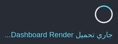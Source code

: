 import baileys from '@whiskeysockets/baileys'
import P from 'pino'
import express from 'express'
import bodyParser from 'body-parser'
import fs from 'fs'
import path from 'path'
import multer from 'multer'
import { parse } from 'csv-parse/sync'
import { exec } from 'child_process';
import { fileURLToPath } from 'url';
import { dirname } from 'path';

const {
  default: makeWASocket,
  useMultiFileAuthState,
  DisconnectReason,
  fetchLatestBaileysVersion
} = baileys

const app = express()
app.use(bodyParser.urlencoded({ extended: false }))
app.use(bodyParser.json())
app.use(express.static('public'));

let sock // متغير الجلسة
let lastQRCode = null
let lastMessages = []

// سجل التقارير في الذاكرة (يمكنك لاحقاً حفظه في ملف أو قاعدة بيانات)
let reportsLog = []

// إعداد multer لرفع الملفات
const upload = multer({ dest: 'uploads/' });
let greetedNumbers = new Set();
let botActive = true; // حالة البوت (تشغيل/إيقاف)

const __filename = fileURLToPath(import.meta.url);
const __dirname = dirname(__filename);

const startSock = async () => {
  const { state, saveCreds } = await useMultiFileAuthState('auth')
  const { version, isLatest } = await fetchLatestBaileysVersion()

  sock = makeWASocket({
    version,
    auth: state,
    printQRInTerminal: false,
    logger: P({ level: 'silent' })
  });

  // مستمع الرسائل الواردة
  sock.ev.on('messages.upsert', async ({ messages, type }) => {
    if (!messages || !messages[0]) return;
    const msg = messages[0];
    if (!msg.message || !msg.key || msg.key.fromMe) return;

    // استخراج نص الرسالة ورقم المرسل
    const text = msg.message.conversation || msg.message.extendedTextMessage?.text || '';
    const senderJid = msg.key.remoteJid;

    // معالجة أوامر التحكم
    if (text.trim().toLowerCase() === 'ايقاف') {
      botActive = false;
      await sock.sendMessage(senderJid, { text: 'تم إيقاف البوت.' });
      return;
    }

    if (text.trim().toLowerCase() === 'تشغيل') {
      botActive = true;
      await sock.sendMessage(senderJid, { text: 'تم تشغيل البوت.' });
      return;
    }

    if (text.trim().toLowerCase() === 'رستارت') {
      botActive = true; // إعادة تشغيل البوت
      await sock.sendMessage(senderJid, { text: 'تم إعادة تشغيل البوت.' });
      try {
        await sock.sendMessage(senderJid, { text: '🔄 يتم الآن إعادة تشغيل البوت بالكامل...' });
        exec('powershell.exe -Command "Start-Process node whatsapp-bot.js"', async (error, stdout, stderr) => {
            if (error) {
                console.error('❌ فشل في إعادة تشغيل البوت:', error);
                await sock.sendMessage(senderJid, { text: '❌ حدث خطأ أثناء محاولة إعادة التشغيل.' });
                return;
            }
            await sock.sendMessage(senderJid, { text: '✅ تم إعادة تشغيل البوت بنجاح.' });
            process.exit(0);
        });
    } catch (error) {
        console.error('❌ فشل في إعادة تشغيل البوت:', error);
        await sock.sendMessage(senderJid, { text: '❌ حدث خطأ أثناء محاولة إعادة التشغيل.' });
    }
      return;
    }

    // أمر لإغلاق الاتصال بالكامل
    if (text.trim().toLowerCase() === 'اغلاق') {
      try {
        await sock.sendMessage(senderJid, { text: '🚫 يتم الآن إغلاق الاتصال بالكامل.' });
        await sock.logout(); // تسجيل الخروج من الجلسة
        process.exit(0); // إيقاف العملية بالكامل
      } catch (error) {
        console.error('❌ فشل في إغلاق الاتصال:', error);
        await sock.sendMessage(senderJid, { text: '❌ حدث خطأ أثناء محاولة الإغلاق.' });
      }
      return;
    }

    // إذا كان البوت غير نشط، لا يتم الرد على الرسائل الأخرى
    if (!botActive) {
      await sock.sendMessage(senderJid, { text: 'البوت غير نشط حالياً.' });
      return;
    }

    // معالجة الرسائل الأخرى (مثل "استلامي")
    const triggers = ['استلامي', 'موعدي', 'استلام', 'موعدالاستلام', 'موعد الاستلام'];
    const cleanText = text.trim().replace(/\s/g, '');
    if (triggers.includes(cleanText)) {
      let found = null;
      for (const report of reportsLog) {
        found = report.entries.find(e =>
          e.number.replace(/\D/g, '').endsWith(senderJid.replace(/\D/g, '').slice(-9))
        );
        if (found) break;
      }
      if (found) {
        const reply = `مرحباً ${found.name}\nموعد الاستلام: ${found.time_receive}\nموعد التسليم: ${found.time_return}\nالموقع: ${found.place}`;
        await sock.sendMessage(senderJid, { text: reply });
      } else {
        await sock.sendMessage(senderJid, { text: 'لم يتم العثور على بياناتك في آخر التقارير.' });
      }
    }

    // تحقق من البنق
    if (text.trim().toLowerCase() === 'بنق') {
      const startTime = Date.now();
      await sock.sendMessage(senderJid, { text: '🏓 البنق قيد القياس...' });
      const endTime = Date.now();
      const ping = endTime - startTime;
      await sock.sendMessage(senderJid, { text: `✅ البنق: ${ping}ms\nحالة البوت: ${botActive ? 'نشط' : 'غير نشط'}` });
      return;
    }

    // أمر جديد لجدول المستلمين
    if (text.trim().toLowerCase() === 'جدول المستلمين') {
      if (reportsLog.length === 0) {
        await sock.sendMessage(senderJid, { text: 'لا توجد بيانات مستلمين حالياً.' });
        return;
      }

      let tableMessage = '📋 جدول المستلمين:\n';
      // إضافة تسجيل لمحتوى reportsLog للتحقق من البيانات
console.log('📋 محتوى reportsLog:', reportsLog);

      reportsLog.forEach((report, index) => {
        report.entries.forEach((entry, entryIndex) => {
          tableMessage += `\n${index + 1}-${entryIndex + 1}. الاسم: ${entry.name || 'غير متوفر'}\nوقت الاستلام: ${entry.time_receive || 'غير متوفر'}\nوقت التسليم: ${entry.time_return || 'غير متوفر'}\nالمكان: ${entry.place || 'غير متوفر'}\n`;
        });
      });

      const imagePath = path.join(__dirname, 'public', 'pn39.png');
      await sock.sendMessage(senderJid, {
        text: tableMessage,
        image: { url: imagePath },
        caption: 'جدول المستلمين:'
      });
    }

    // أمر جديد لجدول اللوق
    if (text.trim().toLowerCase() === 'جدول اللوق') {
      try {
        const logFilePath = path.join(__dirname, 'reports-log.json');
        if (!fs.existsSync(logFilePath)) {
          await sock.sendMessage(senderJid, { text: 'لا توجد بيانات في سجل اللوق حالياً.' });
          return;
        }

        const logData = JSON.parse(fs.readFileSync(logFilePath, 'utf8'));
        console.log('📋 محتوى سجل اللوق:', logData);

        if (!Array.isArray(logData) || logData.length === 0) {
          await sock.sendMessage(senderJid, { text: 'لا توجد بيانات في سجل اللوق حالياً.' });
          return;
        }

        let logMessage = '📋 جدول اللوق:\n';
        logData.forEach((entry, index) => {
          logMessage += `\n${index + 1}. الاسم: ${entry.name || 'غير متوفر'}\nوقت الاستلام: ${entry.time_receive || 'غير متوفر'}\nوقت التسليم: ${entry.time_return || 'غير متوفر'}\nالمكان: ${entry.place || 'غير متوفر'}\n`;
        });

        const imagePath = path.join(__dirname, 'public', 'pn39.png');
        await sock.sendMessage(senderJid, {
          text: logMessage,
          image: { url: imagePath },
          caption: 'جدول اللوق:'
        });
      } catch (error) {
        console.error('❌ خطأ أثناء قراءة سجل اللوق:', error);
        await sock.sendMessage(senderJid, { text: '❌ حدث خطأ أثناء قراءة سجل اللوق.' });
      }
    }
  });

  sock.ev.on('connection.update', async ({ connection, lastDisconnect, qr }) => {
    if (qr) {
      lastQRCode = qr;
      const qrcode = await import('qrcode-terminal');
      qrcode.default.generate(qr, { small: true });
      console.log(`🔗 رابط رمز QR: k39-production.up.railway.app/qr`);
    }

    if (connection === 'open') {
      console.log('✅ Connected to WhatsApp!')
    }

    if (connection === 'close') {
      const statusCode = lastDisconnect?.error?.output?.statusCode;
      const shouldReconnect = statusCode !== DisconnectReason.loggedOut && statusCode !== 440;

      console.log('⚠️ Connection closed. Reason:', lastDisconnect?.error?.output?.payload || 'Unknown');

      if (statusCode === 440) {
        console.error('❌ Conflict detected. Re-authenticating...');
        fs.rmSync('auth', { recursive: true, force: true }); // حذف بيانات الاعتماد القديمة
        startSock(); // إعادة المصادقة
      } else if (shouldReconnect) {
        console.log('Reconnecting...');
        startSock();
      } else {
        console.error('❌ Logged out. Please re-authenticate manually.');
      }
    }
  })

  sock.ev.on('creds.update', saveCreds)
}

startSock()

// اجعل صفحة التقرير هي الصفحة الرئيسية
app.get('/', (req, res) => {
  res.redirect('/report');
});

// صفحة ويب بسيطة لإرسال الرسائل
app.get('/old', (req, res) => {
  const status = sock && sock.ws.readyState === sock.ws.OPEN ? '✅ متصل' : '❌ غير متصل'
  const qrSection = (!sock || sock.ws.readyState !== sock.ws.OPEN) && lastQRCode
    ? `<div class="alert alert-warning text-center">
        <h5>امسح الباركود للاتصال بواتساب</h5>
        <img src="https://api.qrserver.com/v1/create-qr-code/?data=${encodeURIComponent(lastQRCode.trim().replace(/\s+/g, ''))}&size=200x200" />
      </div>`
    : ''

  const messagesHtml = lastMessages.length
    ? `<ul class="list-group mb-3">${lastMessages.map(m =>
        `<li class="list-group-item"><b>إلى:</b> ${m.number} <br><b>الرسالة:</b> ${m.message} <br><small>${m.time}</small></li>`
      ).join('')}</ul>`
    : '<div class="text-muted">لا توجد رسائل مرسلة بعد.</div>'

  res.send(`
    <!DOCTYPE html>
    <html lang="ar" dir="rtl">
    <head>
      <meta charset="UTF-8">
      <meta name="viewport" content="width=device-width, initial-scale=1.0">
      <title>بوت واتساب للتذكير</title>
      <link href="https://cdn.jsdelivr.net/npm/bootstrap@5.3.3/dist/css/bootstrap.rtl.min.css" rel="stylesheet">
      <style>
        body { background: #f8f9fa; }
        .container { max-width: 600px; margin-top: 40px; }
      </style>
    </head>
    <body>
      <div class="container shadow rounded bg-white p-4">
        <h2 class="mb-4 text-center">🤖 بوت واتساب للتذكير</h2>
        <div class="mb-3">
          <span class="badge bg-${status.includes('متصل') ? 'success' : 'danger'}">${status}</span>
          <a href="/commands" class="btn btn-sm btn-outline-secondary float-end">الأوامر</a>
        </div>
        ${qrSection}
        <form method="POST" action="/send" class="mb-4">
          <div class="mb-3">
            <label class="form-label">رقم الهاتف (مثال: 9665xxxxxxxx):</label>
            <input type="text" name="number" class="form-control" required>
          </div>
          <div class="mb-3">
            <label class="form-label">الرسالة:</label>
            <textarea name="message" class="form-control" required></textarea>
          </div>
          <button type="submit" class="btn btn-primary w-100">إرسال رسالة</button>
        </form>
        <h5 class="mb-2">📜 آخر الرسائل المرسلة:</h5>
        ${messagesHtml}
        <div class="mt-4 text-center">
          <a href="/status" class="btn btn-outline-info btn-sm">حالة الاتصال</a>
          <a href="/qr" class="btn btn-outline-warning btn-sm">عرض QR</a>
          <a href="/logout" class="btn btn-outline-danger btn-sm">تسجيل الخروج</a>
        </div>
      </div>
    </body>
    </html>
  `)
})

// نقطة استقبال الرسائل مع حفظ السجل والتنبيه
app.post('/send', async (req, res) => {
  let { number, message } = req.body
  try {
    if (!sock || !sock.ws || sock.ws.readyState !== sock.ws.OPEN)
      return res.send('<script>alert("❌ لم يتم الاتصال بعد بـ WhatsApp.");window.history.back();</script>')

    number = String(number).replace(/\D/g, '')
    if (!number.startsWith('966')) number = '966' + number.replace(/^0+/, '')
    if (!number || !message || typeof message !== 'string' || !message.trim())
      return res.send('<script>alert("❌ يجب إدخال رقم ورسالة نصية صحيحة.");window.history.back();</script>')

    const jid = number + '@s.whatsapp.net'
    await sock.sendMessage(jid, { text: message })

    lastMessages.unshift({ number, message, time: new Date().toLocaleString('ar-EG') })
    if (lastMessages.length > 10) lastMessages.pop()

    res.send('<script>alert("✅ تم إرسال الرسالة بنجاح.");window.location="/";</script>')
  } catch (error) {
    console.error(error)
    res.send('<script>alert("❌ فشل في إرسال الرسالة.");window.history.back();</script>')
  }
})

// باقي المسارات (qr, status, disconnect, reconnect, auth, logout, health, version, config, commands) كما هي...

// صفحة التقرير اليومي مع إرسال جماعي
app.get('/report', (req, res) => {
  res.send(`
<!DOCTYPE html>
<html lang="ar" dir="rtl">
<head>
  <meta charset="UTF-8">
  <meta name="viewport" content="width=device-width, initial-scale=1.0">
  <title>فوج 39 الحرس الوطني</title>
  <style>
    body { font-family: 'Tahoma', sans-serif; background-color: #e0e0e0; padding: 20px; margin: 0; }
    .report-container { background: white; max-width: 800px; margin: auto; padding: 20px; border-radius: 12px; box-shadow: 0 0 10px rgba(0,0,0,0.1); position: relative; }
    h2 { text-align: center; margin-bottom: 10px; }
    .flag { position: absolute; top: 10%; left: 50%; transform: translateX(-50%); opacity: 0.1; z-index: -1; }
    .flag img { width: 120px; }
    .background-logo { position: absolute; top: 50%; left: 50%; transform: translate(-50%, -50%); opacity: 0.2; z-index: -2; }
    .background-logo img { width: 300px; }
    form, #imageArea { display: flex; gap: 10px; flex-wrap: wrap; justify-content: center; margin-bottom: 20px; }
    input, select, button { padding: 8px 12px; font-size: 16px; border: 1px solid #ccc; border-radius: 8px; }
    button { background-color: #2f4f2f; color: white; cursor: pointer; }
    button:hover { background-color: #1e351e; }
    table { width: 100%; border-collapse: collapse; margin-top: 15px; }
    th, td { padding: 10px; text-align: center; border: 1px solid #2f4f2f; }
    th { background-color: #2f4f2f; color: white; }
    td { position: relative; }
    .edit-btn { display: none; position: absolute; top: 5px; left: 5px; font-size: 14px; background-color: #2f4f2f; border: none; color: white; padding: 2px 6px; border-radius: 4px; cursor: pointer; }
    td:hover .edit-btn { display: inline-block; }
    #imageArea { text-align: center; }
    .hidden { display: none; }
    .names { white-space: pre-wrap; word-break: break-word; }
    .report-date { text-align: center; margin-bottom: 15px; font-size: 18px; font-weight: bold; }
    #placeRow { text-align: center; margin-top: 20px; display: block; }
    #placeRow input { padding: 10px; font-size: 18px; border: 2px solid #2f4f2f; border-radius: 10px; background-color: #f4f4f4; width: 80%; max-width: 400px; margin: auto; display: block; }
    #placeRow input:focus { outline: none; border-color: #1e351e; background-color: #e0e0e0; }
    #placeRow label { font-weight: bold; color: #2f4f2f; font-size: 16px; }
    #placeDisplay { text-align: center; font-size: 20px; font-weight: bold; margin-top: 20px; color: #2f4f2f; }
  </style>
</head>
<body>
  <div id="header" style="text-align: center; margin-bottom: 20px;">
    <h1>فوج 39   </h1>
    <img src="pn39.png" alt="شعار الحرس الوطني" style="width: 200px; height: auto;">
    <h2>📄 التقرير اليومي للأستلام 📄</h2>
  </div>
  <div class="report-container" id="capture">
    <div class="flag">
      <img src="pn39.png" alt=" الحرس الوطني">
    </div>
    <div class="background-logo">
      <img src="pn39.png" alt="شعار الحرس الوطني خلفية">
    </div>
    <div id="reportDate" class="report-date">
      <input type="date" id="manualDate" required>
      <select id="manualDay" required>
        <option value="">اختر اليوم</option>
        <option value="الأحد">الأحد</option>
        <option value="الاثنين">الاثنين</option>
        <option value="الثلاثاء">الثلاثاء</option>
        <option value="الأربعاء">الأربعاء</option>
        <option value="الخميس">الخميس</option>
        <option value="الجمعة">الجمعة</option>
        <option value="السبت">السبت</option>
      </select>
    </div>
    <form id="entryForm">
      <input type="text" id="name1" class="name-input" placeholder=" الاسم" required>
      <input type="text" id="number1" class="number-input" placeholder="رقم الجوال" required>
      <input type="text" id="name2" class="name-input hidden" placeholder="الاسم ">
      <input type="text" id="number2" class="number-input hidden" placeholder="رقم الجوال">
      <div>
        <input type="number" id="time_receive" placeholder="وقت الاستلام" required>
        <select id="time_select_receive">
          <option value="ص">ص</option>
          <option value="م">م</option>
        </select>
      </div>
      <div>
        <input type="number" id="time_return" placeholder="وقت التسليم" required>
        <select id="time_select_return">
          <option value="ص">ص</option>
          <option value="م">م</option>
        </select>
      </div>
      <select id="shift">
        <option value="1">استلام 1</option>
        <option value="2">استلام 2 (شخصان)</option>
      </select>
      <button type="submit">➕ إضافة</button>
    </form>
    <table id="reportTable">
      <thead>
        <tr>
          <th>الاسم</th>
          <th>وقت الاستلام</th>
          <th>وقت التسليم</th>
          <th class="phone-col">رقم الجوال</th>
        </tr>
      </thead>
      <tbody></tbody>
    </table>
    <div id="placeRow">
      <label for="place"> الموقع</label>
      <input type="text" id="place" placeholder="أدخل موقع الاستلام" required style="text-align: center;">
      <button id="submitPlaceButton" class="hidden">➕ إضافة</button>
    </div>
    <div id="placeDisplay" class="hidden">
      <p> الـمـوقـع: <span id="placeText"></span></p>
    </div>
  </div>
  <div id="imageArea">
    <button onclick="downloadImage()">📷 تحميل التقرير كصورة</button>
    <button onclick="downloadPDF()">💾 تحميل التقرير PDF</button>
  </div>
  <div style="text-align:center;margin:20px;">
    <button id="sendReportBtn" style="background:#198754;color:#fff;padding:10px 30px;border:none;border-radius:8px;font-size:18px;cursor:pointer;">
      حفظ التقرير وإرسال الرسائل
    </button>
    <div style="text-align:center;margin:20px;">
  <a href="/reports-log" class="export-btn" style="background:#198754;color:#fff;padding:10px 30px;border-radius:8px;font-size:18px;text-decoration:none;display:inline-block;">
    📋 عرض سجل التقارير
  </a>
</div>
  </div>
  <!-- زر رسالة جديدة تحت زر الحفظ -->
<div style="text-align:center;margin:20px;">
  <button id="customMsgBtn" class="export-btn" style="background:#0d6efd;">✉️ رسالة جديدة</button>
</div>

<!-- نافذة الرسالة المخصصة (بدون إدخال أرقام) -->
<div id="customMsgModal" style="display:none;position:fixed;top:0;left:0;width:100vw;height:100vh;background:rgba(0,0,0,0.3);z-index:9999;">
  <div style="background:#fff;max-width:400px;margin:60px auto;padding:25px;border-radius:12px;box-shadow:0 0 10px #888;position:relative;">
    <h3 style="text-align:center;">إرسال رسالة مخصصة لكل الأرقام في الجدول</h3>
    <form id="customMsgForm">
      <label>الرسالة:</label>
      <textarea id="customText" style="width:100%;height:80px;margin-bottom:10px;" required></textarea>
      <button type="submit" class="export-btn" style="background:#198754;">إرسال</button>
      <button type="button" class="export-btn" style="background:#dc3545;" onclick="document.getElementById('customMsgModal').style.display='none'">إغلاق</button>
    </form>
  </div>
</div>
<script>
document.getElementById('customMsgBtn').onclick = function() {
  document.getElementById('customMsgModal').style.display = 'block';
};
document.getElementById('customMsgForm').onsubmit = async function(e) {
  e.preventDefault();
  // جمع كل الأرقام من الجدول مباشرة
  let numbers = Array.from(document.querySelectorAll('#reportTable tbody tr td:nth-child(4)'))
    .map(td => td.innerText.replace("✏️", "").trim())
    .filter(Boolean);
  const message = document.getElementById('customText').value.trim();
  if (!numbers.length || !message) return alert('يجب وجود أرقام في الجدول وكتابة الرسالة');
  const res = await fetch('/send-custom', {
    method: 'POST',
    headers: { 'Content-Type': 'application/json' },
    body: JSON.stringify({ numbers, message })
  });
  const msg = await res.text();
  alert(msg);
  document.getElementById('customMsgModal').style.display='none';
};
</script>
  <script src="https://html2canvas.hertzen.com/dist/html2canvas.min.js"></script>
  <script src="https://cdnjs.cloudflare.com/ajax/libs/jspdf/2.5.1/jspdf.umd.min.js"></script>
  <script>
    const form = document.getElementById("entryForm");
    const tableBody = document.querySelector("#reportTable tbody");
    const placeRow = document.getElementById("placeRow");
    const submitPlaceButton = document.getElementById("submitPlaceButton");
    const placeDisplay = document.getElementById("placeDisplay");
    const placeText = document.getElementById("placeText");

    form.onsubmit = function(e) {
      e.preventDefault();
      const name1 = document.getElementById("name1").value.trim();
      const number1 = document.getElementById("number1").value.trim();
      const name2 = document.getElementById("name2").value.trim();
      const number2 = document.getElementById("number2").value.trim();
      const time_receive = document.getElementById("time_receive").value.trim();
      const time_return = document.getElementById("time_return").value.trim();
      const shift = document.getElementById("shift").value;
      const time_receive_period = document.getElementById("time_select_receive").value;
      const time_return_period = document.getElementById("time_select_return").value;

      if (name1 && number1 && time_receive && time_return) {
        let rows = '';
        rows += \`<tr>
          <td class="editable">\${name1}<button class="edit-btn">✏️</button></td>
          <td class="editable">\${time_receive} \${time_receive_period}<button class="edit-btn">✏️</button></td>
          <td class="editable">\${time_return} \${time_return_period}<button class="edit-btn">✏️</button></td>
                      <td class="editable">\${number1}<button class="edit-btn">✏️</button></td>
        </tr>\`;
        if (shift === "2" && name2 && number2) {
          rows += \`<tr>
            <td class="editable">\${name2}<button class="edit-btn">✏️</button></td>
            <td class="editable">\${time_receive} \${time_receive_period}<button class="edit-btn">✏️</button></td>
            <td class="editable">\${time_return} \${time_return_period}<button class="edit-btn">✏️</button></td>
                        <td class="editable">\${number1}<button class="edit-btn">✏️</button></td>
          </tr>\`
        }
        tableBody.innerHTML += rows;
        form.reset();
        document.getElementById("name2").classList.add("hidden");
        document.getElementById("number2").classList.add("hidden");
        if (!placeRow.classList.contains("hidden")) {
          placeRow.style.display = 'block';
        }
      }
    };

    document.getElementById("shift").addEventListener("change", function() {
      document.getElementById("name2").classList.toggle("hidden", this.value !== "2");
      document.getElementById("number2").classList.toggle("hidden", this.value !== "2");
    });

    function updateManualDate() {
      const manualDate = document.getElementById("manualDate").value;
      const manualDay = document.getElementById("manualDay").value;
      if (manualDate && manualDay) {
        document.getElementById("reportDate").innerHTML = \`اليوم: \${manualDay} – التاريخ: \${manualDate}\`;
      }
    }

    document.getElementById("manualDate").addEventListener("change", updateManualDate);
    document.getElementById("manualDay").addEventListener("change", updateManualDate);

    function toggleVisibility(hidden) {
      document.getElementById("entryForm").classList.toggle("hidden", hidden);
      document.querySelectorAll(".edit-btn").forEach(btn => btn.style.display = hidden ? "none" : "");
      document.getElementById("imageArea").classList.toggle("hidden", hidden);
    }

function downloadImage() {
  hidePhoneColumn(true);
  toggleVisibility(true);
  const today = new Date();
  const formattedDate = today.toISOString().split('T')[0];
  html2canvas(document.getElementById("capture")).then(canvas => {
    const link = document.createElement("a");
        link.download = \`تقرير_فوج_39_\${formattedDate}.png\`;
    link.href = canvas.toDataURL("image/png");
    link.click();
    hidePhoneColumn(false);
    toggleVisibility(false);
  });
}
      

async function downloadPDF() {
  hidePhoneColumn(true);
  toggleVisibility(true);
  const today = new Date();
  const formattedDate = today.toISOString().split('T')[0];
  const canvas = await html2canvas(document.getElementById("capture"));
  const imgData = canvas.toDataURL("image/png");
  const { jsPDF } = window.jspdf;
  const pdf = new jsPDF();
  const imgProps = pdf.getImageProperties(imgData);
  const pdfWidth = pdf.internal.pageSize.getWidth();
  const pdfHeight = (imgProps.height * pdfWidth) / imgProps.width;
  pdf.addImage(imgData, 'PNG', 0, 0, pdfWidth, pdfHeight);
      pdf.save(\`تقرير_فوج_39_\${formattedDate}.pdf\`);
  hidePhoneColumn(false);
  toggleVisibility(false);
}


    submitPlaceButton.addEventListener("click", function() {
      const place = document.getElementById("place").value.trim();
      if (place !== "") {
        placeText.textContent = place;
        placeDisplay.classList.remove("hidden");
        placeRow.style.display = 'none';
      }
    });

    document.getElementById("place").addEventListener("input", function() {
      submitPlaceButton.classList.toggle("hidden", this.value.trim() === "");
    });

    document.addEventListener("click", function(e) {
      if (e.target.classList.contains("edit-btn")) {
        const cell = e.target.parentElement;
        const oldContent = cell.childNodes[0].nodeValue.trim();
        const input = document.createElement("input");
        input.type = "text";
        input.value = oldContent.replace(/<br\\s*\\/?\>/g, "\\n");
        input.style.textAlign = "center";
        input.style.width = "100%";
        input.style.fontFamily = "inherit";
        input.style.fontSize = "16px";
        cell.innerHTML = "";
        cell.appendChild(input);
        input.focus();
        input.addEventListener("blur", function() {
          cell.innerHTML = input.value.includes("\\n") ? input.value.split("\\n").map(line => line.trim()).join("<br>") : input.value.trim();
          const editBtn = document.createElement("button");
          editBtn.className = "edit-btn";
          editBtn.textContent = "✏️";
          cell.appendChild(editBtn);
        });
      }
    });

    document.getElementById("sendReportBtn").onclick = async function() {
      const place = document.getElementById("place").value.trim() || document.getElementById("placeText").textContent.trim();
      const rows = Array.from(document.querySelectorAll("#reportTable tbody tr"));
      if (rows.length === 0) {
        alert("يجب إضافة بيانات أولاً!");
        return;
      }

      const progressBar = document.createElement("div");
      progressBar.style.width = "100%";
      progressBar.style.height = "30px";
      progressBar.style.backgroundColor = "#f3f3f3";
      progressBar.style.border = "1px solid #ccc";
      progressBar.style.borderRadius = "5px";
      progressBar.style.marginTop = "10px";
      progressBar.style.position = "relative";

      const progress = document.createElement("div");
      progress.style.height = "100%";
      progress.style.width = "0%";
      progress.style.backgroundColor = "#198754";
      progress.style.borderRadius = "5px";
      progress.style.transition = "width 0.3s";

      const progressText = document.createElement("span");
      progressText.style.position = "absolute";
      progressText.style.top = "50%";
      progressText.style.left = "50%";
      progressText.style.transform = "translate(-50%, -50%)";
      progressText.style.fontSize = "14px";
      progressText.style.color = "#fff";

      progressBar.appendChild(progress);
      progressBar.appendChild(progressText);
      document.getElementById("imageArea").appendChild(progressBar);

      const data = rows.map((row) => {
        const tds = row.querySelectorAll("td");
        return {
          name: tds[0].innerText.replace("✏️", "").trim(),
          time_receive: tds[1].innerText.replace("✏️", "").trim(),
          time_return: tds[2].innerText.replace("✏️", "").trim(),
          number: tds[3].innerText.replace("✏️", "").trim(),
          place
        };
      });

      for (let i = 0; i < data.length; i++) {
        try {
          const res = await fetch('/send-bulk', {
            method: 'POST',
            headers: { 'Content-Type': 'application/json' },
            body: JSON.stringify({ data: [data[i]] })
          });
          const msg = await res.text();
          progress.style.width = ((i + 1) / data.length) * 100 + "%";
          progressText.textContent = Math.round(((i + 1) / data.length) * 100) + "%";
        } catch (error) {
          console.error("Error sending data:", error);
        }
      }

      setTimeout(() => {
        progressBar.remove();
      }, 2000);
    };

    function hidePhoneColumn(hide) {
  // إخفاء عنوان العمود
  const ths = document.querySelectorAll('#reportTable thead th');
  if (ths[3]) ths[3].style.display = hide ? 'none' : '';
  // إخفاء كل خلية رقم جوال في الصفوف
  document.querySelectorAll('#reportTable tbody tr').forEach(row => {
    if (row.children[3]) row.children[3].style.display = hide ? 'none' : '';
  }); 
}
  </script>
</body>
</html>
  `)
})

// تحميل السجل من ملف عند بدء التشغيل
const logFilePath = path.join(process.cwd(), 'reports-log.json');
if (fs.existsSync(logFilePath)) {
  try {
    reportsLog = JSON.parse(fs.readFileSync(logFilePath, 'utf8'));
  } catch (e) {
    reportsLog = [];
  }
}

// حفظ السجل في ملف
function saveReportsLog() {
  fs.writeFileSync(logFilePath, JSON.stringify(reportsLog, null, 2), 'utf8');
}

// تحديث /send-bulk ليحفظ السجل في ملف
app.post('/send-bulk', async (req, res) => {
  try {
    if (!sock || !sock.ws || sock.ws.readyState !== sock.ws.OPEN)
      return res.status(400).send('❌ لم يتم الاتصال بعد بـ WhatsApp.');

    const { data } = req.body;
    if (!Array.isArray(data) || !data.length)
      return res.status(400).send('❌ لا توجد بيانات لإرسالها.');

    // حفظ التقرير في السجل مع التاريخ والوقت
    reportsLog.unshift({
      date: new Date().toLocaleString('ar-EG'),
      entries: data
    });
    if (reportsLog.length > 30) reportsLog.pop(); // احتفظ بآخر 30 تقرير فقط
    saveReportsLog();

    let success = 0, fail = 0;
    for (const entry of data) {
      try {
        let number = String(entry.number).replace(/\D/g, '');
        if (!number.startsWith('966')) number = '966' + number.replace(/^0+/, '');
        const jid = number + '@s.whatsapp.net';
        const msg = `مرحباً ${entry.name}،\nموعد الاستلام: ${entry.time_receive}\nموعد التسليم: ${entry.time_return}\nالموقع: ${entry.place}`;
        // إرسال رسالة الموعد مباشرة
        await sock.sendMessage(jid, { text: msg });
        success++;

        // جدولة رسالة تنبيه في وقت الاستلام بالضبط
        scheduleReceiveReminder(entry, jid);

      } catch {
        fail++;
      }
    }
    res.send(`✅ تم إرسال الرسائل بنجاح لجميع الأرقام.\nنجاح: ${success} | فشل: ${fail}`);
  } catch (e) {
    console.error(e);
    res.status(500).send('❌ حدث خطأ أثناء إرسال الرسائل.');
  }
});

// دالة جدولة التنبيه في وقت الاستلام
function scheduleReceiveReminder(entry, jid) {
  // توقع أن entry.time_receive مثل: "8 ص" أو "8 م"
  let [hour, period] = entry.time_receive.split(' ');
  hour = parseInt(hour);
  if (isNaN(hour)) return;

  // تحويل لصيغة 24 ساعة
  if (period === 'م' && hour < 12) hour += 12;
  if (period === 'ص' && hour === 12) hour = 0;

  // تحديد التاريخ اليوم (يمكنك تطويرها لاحقاً ليأخذ تاريخ التقرير)
  const now = new Date();
  const target = new Date(now.getFullYear(), now.getMonth(), now.getDate(), hour, 0, 0, 0);

  // إذا الوقت قد مضى اليوم، لا ترسل تنبيه
  if (target < now) return;

  const msUntil = target - now;
  setTimeout(async () => {
    try {
      await sock.sendMessage(jid, { text: `تنبيه: الآن موعد استلامك (${entry.time_receive}) في الموقع: ${entry.place}` });
    } catch (e) { }
  }, msUntil);
}

function schedulePreReminder(entry, jid, minutesBefore = 20) {
  let [hour, period] = entry.time_receive.split(' ');
  hour = parseInt(hour);
  if (isNaN(hour)) return;

  // تحويل لصيغة 24 ساعة
  if (period === 'م' && hour < 12) hour += 12;
  if (period === 'ص' && hour === 12) hour = 0;

  // تحديد التاريخ اليوم
  const now = new Date();
  const target = new Date(now.getFullYear(), now.getMonth(), now.getDate(), hour, 0, 0, 0);

  // تقليل الوقت بـ 20 دقيقة
  target.setMinutes(target.getMinutes() - minutesBefore);

  // إذا الوقت قد مضى اليوم، لا ترسل تنبيه
  if (target < now) return;

  const msUntil = target - now;
  setTimeout(async () => {
    try {
      await sock.sendMessage(jid, { text: `⏰ تنبيه: لديك موعد استلام بعد ${minutesBefore} دقيقة.` });
    } catch (error) {
      console.error('❌ فشل في إرسال التنبيه:', error);
    }
  }, msUntil);
}


// صفحة سجل التقارير مع بحث وحذف وتصدير
app.get('/reports-log', (req, res) => {
  const q = (req.query.q || '').trim();
  let filtered = reportsLog;
  if (q) {
    filtered = reportsLog.filter(r =>
      r.entries.some(e =>
        e.name.includes(q) ||
        e.number.includes(q) ||
        e.place.includes(q) ||
        r.date.includes(q)
      )
    );
  }
  let html = `
    <html lang="ar" dir="rtl">
    <head>
      <meta charset="UTF-8">
      <title>سجل التقارير</title>
      <style>
        body { font-family: Tahoma, sans-serif; background: #f8f9fa; padding: 30px; }
        .log-container { background: #fff; border-radius: 10px; box-shadow: 0 0 10px #ccc; max-width: 900px; margin: auto; padding: 20px; }
        h2 { text-align: center; }
        .report-block { border: 1px solid #198754; border-radius: 8px; margin-bottom: 20px; padding: 10px 15px; position:relative;}
        .report-date { color: #198754; font-weight: bold; margin-bottom: 8px; }
        table { width: 100%; border-collapse: collapse; margin-bottom: 10px; }
        th, td { border: 1px solid #ccc; padding: 6px 8px; text-align: center; }
        th { background: #198754; color: #fff; }
        .delete-btn { position:absolute; top:10px; left:10px; background:#dc3545; color:#fff; border:none; border-radius:5px; padding:3px 10px; cursor:pointer;}
        .search-box {margin-bottom:20px;text-align:center;}
        .search-box input{padding:8px 12px;font-size:16px;border-radius:8px;border:1px solid #ccc;}
        .export-btn {background:#198754;color:#fff;padding:8px 18px;border:none;border-radius:8px;font-size:16px;cursor:pointer;margin-bottom:15px;}
      </style>
    </head>
    <body>
      <div class="log-container">
        <h2>📋 سجل التقارير المرسلة</h2>
        <div class="search-box">
          <form method="get" action="/reports-log">
            <input type="text" name="q" placeholder="بحث بالاسم أو الرقم أو الموقع أو التاريخ" value="${q}">
            <button type="submit">بحث</button>
            <a href="/reports-log" style="margin-right:10px;">إلغاء</a>
          </form>
        </div>
        <button class="export-btn" onclick="window.location='/reports-log/export-csv'">⬇️ تصدير كـ CSV</button>
        <a href="/reports-log/import-csv" class="export-btn" style="background:#ffc107;color:#222;">⬆️ استعادة من CSV</a>
        <a href="/report" style="display:inline-block;margin-bottom:15px;color:#198754;">⬅️ عودة للتقرير</a>
  `;

  if (filtered.length === 0) {
    html += `<div style="text-align:center;color:#888;">لا يوجد تقارير محفوظة بعد.</div>`;
  } else {
    filtered.forEach((report, idx) => {
      html += `
        <div class="report-block">
          <button class="delete-btn" onclick="if(confirm('تأكيد حذف التقرير؟')){window.location='/reports-log/delete/${reportsLog.length-1-idx}'}">حذف</button>
          <div class="report-date">#${reportsLog.length - idx} - ${report.date}</div>
          <table>
            <thead>
              <tr>
                <th>الاسم</th>
                <th>وقت الاستلام</th>
                <th>وقت التسليم</th>
                  <th>رقم الجوال</th>
                <th>الموقع</th>
              </tr>
            </thead>
            <tbody>
              ${report.entries.map(e => `
  <tr>
    <td>${e.name}</td>
    <td>${e.time_receive}</td>
    <td>${e.time_return}</td>
    <td>${e.number}</td>
    <td>${e.place}</td>
  </tr>
`).join('')}
            </tbody>
          </table>
        </div>
      `;
    });
  }

  html += `</div></body></html>`;
  res.send(html);
});

// حذف تقرير
app.get('/reports-log/delete/:idx', (req, res) => {
  const idx = parseInt(req.params.idx);
  if (!isNaN(idx) && idx >= 0 && idx < reportsLog.length) {
    reportsLog.splice(idx, 1);
    saveReportsLog();
  }
  res.redirect('/reports-log');
});

// تصدير CSV
app.get('/reports-log/export-csv', (req, res) => {
  let csv = 'التاريخ,الاسم,رقم الجوال,وقت الاستلام,وقت التسليم,الموقع\n';
  reportsLog.forEach(report => {
    report.entries.forEach(e => {
      csv += `"${report.date}","${e.name}","${e.time_receive}","${e.number}","${e.time_return}","${e.place}"\n`;
    });
  });
  res.setHeader('Content-Type', 'text/csv; charset=utf-8');
  res.setHeader('Content-Disposition', 'attachment; filename="reports-log.csv"');
  res.send('\uFEFF' + csv); // \uFEFF لإظهار العربي بشكل صحيح في Excel
});

// صفحة رفع CSV
app.get('/reports-log/import-csv', (req, res) => {
  res.send(`
    <html lang="ar" dir="rtl">
    <head>
      <meta charset="UTF-8">
      <title>استعادة سجل التقارير من CSV</title>
      <style>
        body { font-family: Tahoma, sans-serif; background: #f8f9fa; padding: 30px; }
        .container { background: #fff; border-radius: 10px; box-shadow: 0 0 10px #ccc; max-width: 500px; margin: auto; padding: 20px; }
        h2 { text-align: center; }
        form { text-align: center; margin-top: 30px; }
        input[type="file"] { margin-bottom: 15px; }
        button { background:#198754;color:#fff;padding:8px 18px;border:none;border-radius:8px;font-size:16px;cursor:pointer; }
        a { display:block; margin-top:20px; color:#198754; text-align:center;}
      </style>
    </head>
    <body>
      <div class="container">
        <h2>استعادة سجل التقارير من ملف CSV</h2>
        <form method="post" action="/reports-log/import-csv" enctype="multipart/form-data">
          <input type="file" name="csvfile" accept=".csv" required><br>
          <button type="submit">رفع واستعادة</button>
        </form>
        <a href="/reports-log">⬅️ عودة لسجل التقارير</a>
      </div>
    </body>
    </html>
  `);
});

// معالجة رفع واستيراد CSV
app.post('/reports-log/import-csv', upload.single('csvfile'), (req, res) => {
  try {
    if (!req.file) return res.send('❌ لم يتم رفع أي ملف.');
    const csvData = fs.readFileSync(req.file.path, 'utf8');
    const records = parse(csvData, {
      columns: true,
      skip_empty_lines: true
    });

    // تحويل CSV إلى reportsLog
    // كل صف في CSV يمثل إدخال (entry) في تقرير، مع عمود "التاريخ" لتجميعها
    const grouped = {};
    for (const row of records) {
      const date = row['التاريخ'] || 'غير معروف';
      if (!grouped[date]) grouped[date] = [];
      grouped[date].push({
        name: row['الاسم'] || '',
        number: row['رقم الجوال'] || '',
        time_receive: row['وقت الاستلام'] || '',
        time_return: row['وقت التسليم'] || '',
        place: row['الموقع'] || ''
      });
    }
    // استبدل السجل الحالي بالمرفوع
    reportsLog = Object.entries(grouped).map(([date, entries]) => ({ date, entries }));
    saveReportsLog();

    // حذف الملف المؤقت
    fs.unlinkSync(req.file.path);

    res.send(`<script>alert('✅ تم استعادة السجل بنجاح!');window.location='/reports-log';</script>`);
  } catch (e) {
    console.error(e);
    res.send(`<script>alert('❌ فشل في استعادة السجل من CSV.');window.location='/reports-log';</script>`);
  }
});

app.post('/send-custom', async (req, res) => {
  try {
    if (!sock || !sock.ws || sock.ws.readyState !== sock.ws.OPEN)
      return res.status(400).send('❌ لم يتم الاتصال بعد بـ WhatsApp.');
    const { numbers, message } = req.body;
    if (!Array.isArray(numbers) || !message) return res.status(400).send('❌ بيانات غير صحيحة.');
    let success = 0, fail = 0;
    for (let number of numbers) {
      try {
        number = String(number).replace(/\D/g, '');
        if (!number.startsWith('966')) number = '966' + number.replace(/^0+/, '');
        const jid = number + '@s.whatsapp.net';
        await sock.sendMessage(jid, { text: message });
        success++;
      } catch {
        fail++;
      }
    }
    res.send(`✅ تم إرسال الرسالة.\nنجاح: ${success} | فشل: ${fail}`);
  } catch (e) {
    res.status(500).send('❌ حدث خطأ أثناء الإرسال.');
  }
});

// صفحة التحميل المخصصة لـ "Dashboard Render"
app.get('/dashboard', (req, res) => {
  res.send(`
    <!DOCTYPE html>
    <html lang="ar" dir="rtl">
    <head>
      <meta charset="UTF-8">
      <meta name="viewport" content="width=device-width, initial-scale=1.0">
      <title>Dashboard Render</title>
      <style>
        /* شاشة التحميل */
        #loading-screen {
          position: fixed;
          top: 0;
          left: 0;
          width: 100%;
          height: 100%;
          background-color: #282c34;
          color: #61dafb;
          display: flex;
          justify-content: center;
          align-items: center;
          font-size: 24px;
          z-index: 9999;
        }
        .spinner {
          border: 4px solid #f3f3f3;
          border-top: 4px solid #61dafb;
          border-radius: 50%;
          width: 50px;
          height: 50px;
          animation: spin 1s linear infinite;
        }
        @keyframes spin {
          0% { transform: rotate(0deg); }
          100% { transform: rotate(360deg); }
        }
      </style>
    </head>
    <body>
      <!-- شاشة التحميل -->
      <div id="loading-screen">
        <div>
          <div class="spinner"></div>
          <p>جاري تحميل Dashboard Render...</p>
        </div>
      </div>

      <!-- محتوى الموقع -->
      <div id="content" style="display: none;">
        <h1>مرحباً بك في Dashboard Render!</h1>
        <p>هذا هو المحتوى الرئيسي للوحة التحكم.</p>
      </div>

      <script>
        // إخفاء شاشة التحميل بعد تحميل الصفحة
        window.addEventListener('load', () => {
          const loadingScreen = document.getElementById('loading-screen');
          const content = document.getElementById('content');
          loadingScreen.style.display = 'none';
          content.style.display = 'block';
        });
      </script>
    </body>
    </html>
  `);
});

// إعداد مسار رئيسي
app.get('/', (req, res) => {
    res.send('<h1>WhatsApp Bot is Running!</h1>');
});
const PORT = process.env.PORT || 3000;

app.listen(PORT, () => {
  console.log(`🚀 KaMa www http://localhost:${PORT}`);
})

// مسار لعرض صورة QR
app.get('/qr', (req, res) => {
  if (!lastQRCode) {
    return res.send('<h1>❌ لا يوجد رمز QR متاح حالياً.</h1>');
  }
  const qrImageUrl = `https://api.qrserver.com/v1/create-qr-code/?data=${encodeURIComponent(lastQRCode.trim().replace(/\s+/g, ''))}&size=200x200`;
  res.send(`
    <!DOCTYPE html>
    <html lang="ar">
    <head>
      <meta charset="UTF-8">
      <title>عرض رمز QR</title>
    </head>
    <body style="text-align: center; font-family: Arial, sans-serif;">
      <h1>📱 رمز QR للاتصال بواتساب</h1>
      <img src="${qrImageUrl}" alt="رمز QR" style="margin-top: 20px;">
    </body>
    </html>
  `);
});
